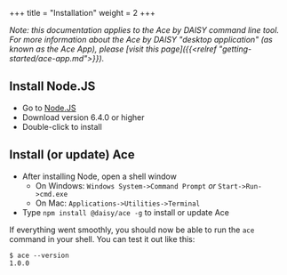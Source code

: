+++
title = "Installation"
weight = 2
+++

_Note: this documentation applies to the Ace by DAISY command line tool. For more information about the Ace by DAISY "desktop application" (as known as the Ace App), please [visit this page]({{<relref "getting-started/ace-app.md">}})._

## Install Node.JS

* Go to [Node.JS](https://nodejs.org/)
* Download version 6.4.0 or higher
* Double-click to install

## Install (or update) Ace

* After installing Node, open a shell window
  * On Windows: `Windows System->Command Prompt` _or_ `Start->Run->cmd.exe`
  * On Mac: `Applications->Utilities->Terminal`
* Type `npm install @daisy/ace -g` to install or update Ace

If everything went smoothly, you should now be able to run the `ace` command in your shell. You can test it out like this:

```
$ ace --version
1.0.0
```
